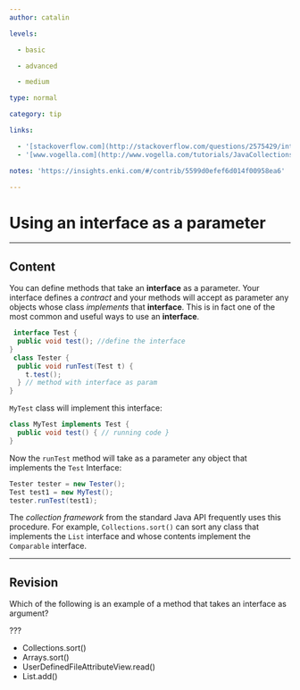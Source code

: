 ```yaml
---
author: catalin

levels:

  - basic

  - advanced

  - medium

type: normal

category: tip

links:

  - '[stackoverflow.com](http://stackoverflow.com/questions/2575429/interface-as-a-method-parameter-in-java){website}'
  - '[www.vogella.com](http://www.vogella.com/tutorials/JavaCollections/article.html#collectionssort){website}'

notes: 'https://insights.enki.com/#/contrib/5599d0efef6d014f00958ea6'

---
```


# Using an interface as a parameter

---
## Content

You can define methods that take an **interface** as a parameter. Your interface defines a *contract* and your methods will accept as parameter any objects whose class *implements* that **interface**. This is in fact one of the most common and useful ways to use an **interface**.

```java
 interface Test {
  public void test(); //define the interface
}
 class Tester {
  public void runTest(Test t) {
    t.test(); 
  } // method with interface as param
}
```
`MyTest` class will implement this interface:

```java
class MyTest implements Test {
  public void test() { // running code }
}
```

Now the `runTest` method will take as a parameter any object that implements the `Test` Interface:
```java
Tester tester = new Tester();
Test test1 = new MyTest();
tester.runTest(test1);
```
The *collection framework* from the standard Java API frequently uses this procedure. For example, `Collections.sort()` can sort any class that implements the `List` interface and whose contents implement the `Comparable` interface.

---
## Revision

Which of the following is an example of a method that takes an interface as argument?

???

* Collections.sort()
* Arrays.sort()
* UserDefinedFileAttributeView.read() 
* List.add()

